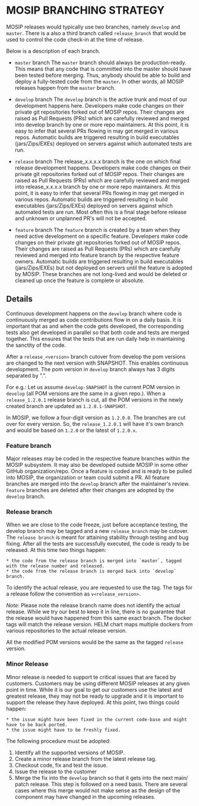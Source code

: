 # MOSIP BRANCHING STRATEGY 

MOSIP releases would typically use two branches, namely `develop` and `master`.
There is a also a third branch called `release_branch` that would be used to control the code check-in at the time of release.

Below is a description of each branch.

* `master`  branch
The `master` branch should always be production-ready. This means that any code that is committed into the master should have been tested before merging. Thus, anybody should be able to build and deploy a fully-tested code from the `master`.  In other words, all MOSIP releases happen from the `master` branch.

* `develop` branch
The `develop` branch is the active trunk and most of our development happens here. Developers make code changes on their private git repositories forked out of MOSIP repos. Their changes are raised as Pull Requests (PRs) which are carefully reviewed and merged into develop branch by one or more repo maintainers. At this point, it is easy to infer that several PRs flowing in may get merged in various repos. Automatic builds are triggered resulting in build executables (jars/Zips/EXEs) deployed on servers against which automated tests are run.

* `release` branch
The release_x.x.x.x branch is the one on which final release development happens. Developers make code changes on their private git repositories forked out of MOSIP repos. Their changes are raised as Pull Requests (PRs) which are carefully reviewed and merged into release_x.x.x.x branch by one or more repo maintainers.  At this point, it is easy to infer that several PRs flowing in may get merged in various repos.  Automatic builds are triggered resulting in build executables (jars/Zips/EXEs) deployed on servers against which automated tests are run. Most often this is a final stage before release and unknown or unplanned PR's will not be accepted.

* `feature` branch
The `feature` branch is created by a team when they need active development on a specific feature.  Developers make code changes on their private git repositories forked out of MOSIP repos.  Their changes are raised as Pull Requests (PRs) which are carefully reviewed and merged into feature branch by the respective feature owners. Automatic builds are triggered resulting in build executables (jars/Zips/EXEs) but not deployed on servers until the feature is adopted by MOSIP. These branches are not long-lived and would be deleted or cleaned up once the feature is complete or absolute.

## Details

Continuous development happens on the `develop` branch where code is continuously merged as code contributions flow in on a daily basis. It is important that as and when the code gets developed, the corresponding tests also get developed in parallel so that both code and tests are merged together. This ensures that the tests that are run daily help in maintaining the sanctity of the code.

After a `release_<version>` branch cutover from develop the pom versions are changed to the next version with SNAPSHOT. This enables continuous development. The pom version in `develop` branch always has 3 digits separated by ".". 

For e.g.: Let us assume `develop-SNAPSHOT` is the current POM version in `develop` (all POM versions are the same in a given repo.). When a `release_1.2.0.1` release branch is cut, all the POM versions in the newly created branch are updated as `1.2.0.1-SNAPSHOT`. 

In MOSIP, we follow a four-digit version as `1.2.0.0`. The branches are cut over for every version. So, the `release_1.2.0.1` will have it's own branch and would be based on `1.2.0` or the latest of `1.2.0.x`.


### Feature branch

Major releases may be coded in the respective feature branches within the MOSIP subsystem.  It may also be developed outside MOSIP in some other GitHub organization/repo.  Once a feature is coded and is ready to be pulled into MOSIP, the organization or team could submit a PR. All feature branches are merged into the `develop` branch after the maintainer's review. `Feature` branches are deleted after their changes are adopted by the `develop` branch.

### Release branch

When we are close to the code freeze, just before acceptance testing, the develop branch may be tagged and a new `release_branch` may be cutover. The `release branch` is meant for attaining stability through testing and bug fixing. After all the tests are successfully executed, the code is ready to be released.  At this time two things happen:

    * the code from the release branch is merged into `master`, tagged with the release number and released.
    * the code from the release branch is merged back into `develop` branch.
    
To identify the actual release, you are requested to use the tag. The tags for a release follow the convention as `v<release_version>`.

*Note*: Please note the release branch name does not identify the actual release. While we try our best to keep it in line, there is no guarantee that the release would have happened from this same exact branch.  The docker tags will match the release version. HELM chart maps multiple dockers from various repositories to the actual release version. 

All the modified POM versions would be the same as the tagged `release` version. 

### Minor Release

Minor release is needed to support te critical issues that are faced by customers. Customers may be using different MOSIP releases at any given point in time. While it is our goal to get our customers use the latest and greatest release, they may not be ready to upgrade and it is important to support the release they have deployed. At this point, two things could happen:

    * the issue might have been fixed in the current code-base and might have to be back ported.
    * the issue might have to be freshly fixed.
    
The following procedure must be adopted:

1. Identify all the supported versions of MOSIP.
2. Create a minor release branch from the latest release tag.
3. Checkout code, fix and test the issue.
4. Issue the release to the customer
5. Merge the fix into the `develop` branch so that it gets into the next main/ patch release. This step is followed on a need basis. There are several cases where this merge would not make sense as the design of the component may have changed in the upcoming releases.
